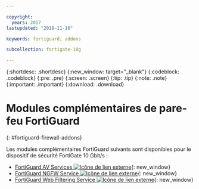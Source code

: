 ```yaml
---

copyright:
  years: 2017
lastupdated: "2018-11-10"

keywords: fortiguard, addons

subcollection: fortigate-10g

---
```


{:shortdesc: .shortdesc}
{:new_window: target="_blank"}
{:codeblock: .codeblock}
{:pre: .pre}
{:screen: .screen}
{:tip: .tip}
{:note: .note}
{:important: .important}
{:download: .download}

# Modules complémentaires de pare-feu FortiGuard
{: #fortiguard-firewall-addons}

Les modules complémentaires FortiGuard suivants sont disponibles pour le dispositif de sécurité FortiGate 10 Gbit/s :

* [FortiGuard AV Services ![Icône de lien externe](../../icons/launch-glyph.svg "Icône de lien externe")](https://www.fortinet.com/products/security-subscriptions/antivirus.html){: new_window}
* [FortiGuard NGFW Service ![Icône de lien externe](../../icons/launch-glyph.svg "Icône de lien externe")](https://www.fortinet.com/products/security-subscriptions/intrusion-prevention.html){: new_window}
* [FortiGuard Web Filtering Service ![Icône de lien externe](../../icons/launch-glyph.svg "Icône de lien externe")](https://www.fortinet.com/products/security-subscriptions/web-filtering.html){: new_window}
